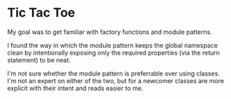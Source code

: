 # Tic Tac Toe

My goal was to get familiar with factory functions and module patterns.

I found the way in which the module pattern keeps the global namespace clean by intentionally exposing only the required properties (via the return statement) to be neat.

I'm not sure whether the module pattern is preferrable over using classes. I'm not an expert on either of the two, but for a newcomer classes are more explicit with their intent and reads easier to me.
